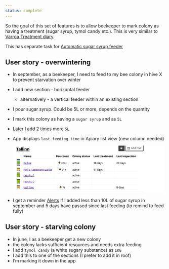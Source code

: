 ```yaml
---
status: complete
---
```


So the goal of this set of features is to allow beekeeper to mark colony as having a treatment (sugar syrup, tymol candy etc.). This is very similar to [Varroa Treatment diary](https://www.notion.so/Varroa-Treatment-diary-90030bfde0c749ce922d43a2d46c273a?pvs=21).

This has separate task for [Automatic sugar syrup feeder](https://www.notion.so/Automatic-sugar-syrup-feeder-76aed0471afd4f9fa41c10a6b557c451?pvs=21)

## User story - overwintering

- In september, as a beekeeper, I need to feed to my bee colony in hive X to prevent starvation over winter
    
- I add new section - horizontal feeder
    
    - alternatively - a vertical feeder within an existing section
- I pour sugar syrup. Could be 5L or more, depends on the quantity
    
- I mark this colony as having a `sugar syrup` and as `5L`
    
- Later I add 2 times more `5L`
    
- App displays `last feeding time` in Apiary list view (new column needed)
    
    ![](../../../img/Screenshot%202024-07-19%20at%2001.06.39.png)
    
- I get a reminder [Alerts](https://www.notion.so/Alerts-8b65dea8fc164a7f91b0a76fa0948189?pvs=21) if I added less than 10L of sugar syrup in september and 5 days have passed since last feeding (to remind to feed fully)
    

## User story - starving colony

- In june, I as a beekeeper get a new colony
- the colony lacks sufficient resources and needs extra feeding
- I add `tymol candy` (a white sugary substance) as `1KG`
- I add this to one of the sections (I prefer to add it in roof)
- I’m marking it down in the app